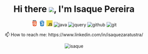 <h1 align="center">Hi there <img src="https://raw.githubusercontent.com/kaueMarques/kaueMarques/master/hi.gif" width="30px">, I'm Isaque Pereira</h1>
<p align="center">
<img src="https://raw.githubusercontent.com/devicons/devicon/master/icons/html5/html5-original-wordmark.svg" alt="html5"  width="20" height="20"/>
<img src="https://raw.githubusercontent.com/devicons/devicon/master/icons/css3/css3-plain-wordmark.svg" alt="css3"  width="20" height="20"/>
<img src="https://raw.githubusercontent.com/devicons/devicon/master/icons/javascript/javascript-original.svg" alt="javascript" width="20" height="20"/>
<img src="https://w7.pngwing.com/pngs/578/816/png-transparent-java-class-file-java-platform-standard-edition-java-development-kit-java-runtime-environment-coffee-jar-text-class-orange-thumbnail.png" alt="java"  width="20" height="20"/>
<img src="https://cdn.iconscout.com/icon/free/png-512/jquery-10-1175155.png" alt="jquery"  width="20" height="20"/>
<img src="https://image.flaticon.com/icons/png/512/25/25231.png" alt="github"  width="20" height="20"/>
<img src="https://upload.wikimedia.org/wikipedia/commons/thumb/3/3f/Git_icon.svg/1024px-Git_icon.svg.png" alt="git"  width="20" height="20"/>
</p>
<p align="center">
📫 How to reach me: https://www.linkedin.com/in/isaquezaratustra/
</p>
<p align="center">
<img src="https://github-readme-stats.vercel.app/api?username=IsaqueZaratustra&show_icons=true" alt="isaque"/> 
</p>



<!--
**IsaqueZaratustra/IsaqueZaratustra** is a ✨ _special_ ✨ repository because its `README.md` (this file) appears on your GitHub profile.

Here are some ideas to get you started:

- 🔭 I’m currently working on ...
- 🌱 I’m currently learning ...
- 👯 I’m looking to collaborate on ...
- 🤔 I’m looking for help with ...
- 💬 Ask me about ...

- 😄 Pronouns: ...
- ⚡ Fun fact: ...
-->
